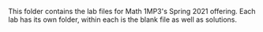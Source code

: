 This folder contains the lab files for Math 1MP3's Spring 2021 offering.
Each lab has its own folder, within each is the blank file as well as solutions.
